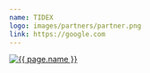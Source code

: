 ```yaml
---
name: TIDEX
logo: images/partners/partner.png
link: https://google.com
---
```


<a class="three wide column inverted partner-div" href="{{ page.link }}">
    <img src="{{ page.logo }}" alt="{{ page.name }}" class="ui small image">
</a>